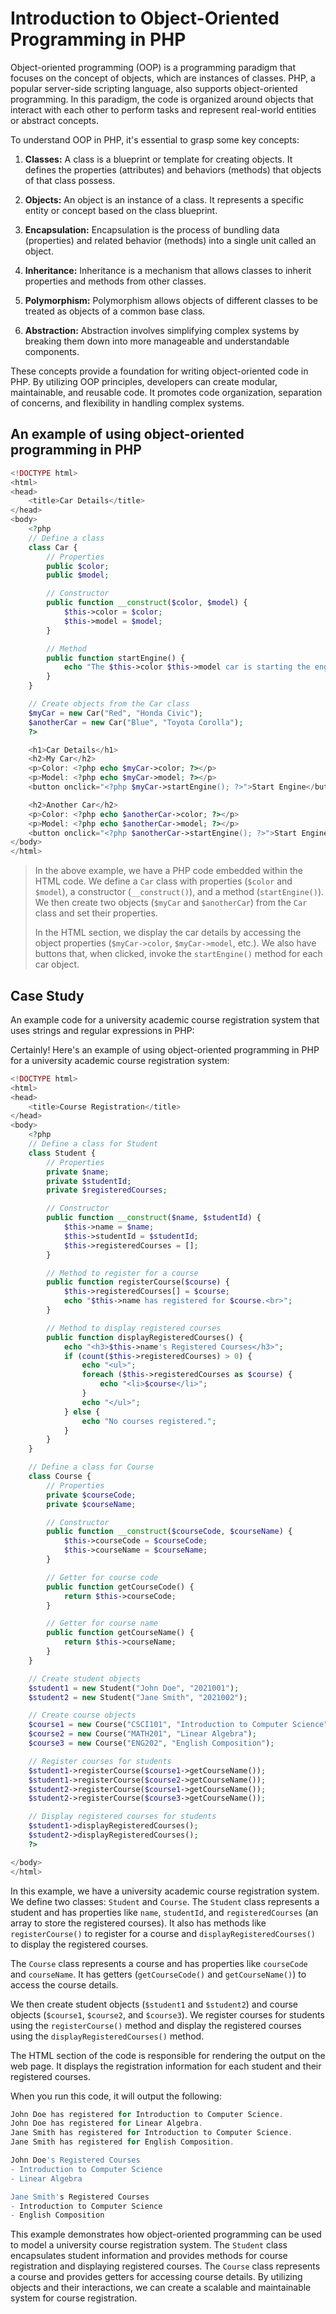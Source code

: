 # Introduction to Object-Oriented Programming in PHP

Object-oriented programming (OOP) is a programming paradigm that focuses on the concept of objects, which are instances of classes. PHP, a popular server-side scripting language, also supports object-oriented programming. In this paradigm, the code is organized around objects that interact with each other to perform tasks and represent real-world entities or abstract concepts.

To understand OOP in PHP, it's essential to grasp some key concepts:

1. **Classes:** A class is a blueprint or template for creating objects. It defines the properties (attributes) and behaviors (methods) that objects of that class possess.

2. **Objects:** An object is an instance of a class. It represents a specific entity or concept based on the class blueprint.

3. **Encapsulation:** Encapsulation is the process of bundling data (properties) and related behavior (methods) into a single unit called an object.

4. **Inheritance:** Inheritance is a mechanism that allows classes to inherit properties and methods from other classes.

5. **Polymorphism:** Polymorphism allows objects of different classes to be treated as objects of a common base class.

6. **Abstraction:** Abstraction involves simplifying complex systems by breaking them down into more manageable and understandable components.

These concepts provide a foundation for writing object-oriented code in PHP. By utilizing OOP principles, developers can create modular, maintainable, and reusable code. It promotes code organization, separation of concerns, and flexibility in handling complex systems.

## An example of using object-oriented programming in PHP

```php
<!DOCTYPE html>
<html>
<head>
    <title>Car Details</title>
</head>
<body>
    <?php
    // Define a class
    class Car {
        // Properties
        public $color;
        public $model;

        // Constructor
        public function __construct($color, $model) {
            $this->color = $color;
            $this->model = $model;
        }

        // Method
        public function startEngine() {
            echo "The $this->color $this->model car is starting the engine.";
        }
    }

    // Create objects from the Car class
    $myCar = new Car("Red", "Honda Civic");
    $anotherCar = new Car("Blue", "Toyota Corolla");
    ?>

    <h1>Car Details</h1>
    <h2>My Car</h2>
    <p>Color: <?php echo $myCar->color; ?></p>
    <p>Model: <?php echo $myCar->model; ?></p>
    <button onclick="<?php $myCar->startEngine(); ?>">Start Engine</button>

    <h2>Another Car</h2>
    <p>Color: <?php echo $anotherCar->color; ?></p>
    <p>Model: <?php echo $anotherCar->model; ?></p>
    <button onclick="<?php $anotherCar->startEngine(); ?>">Start Engine</button>
</body>
</html>
```

> In the above example, we have a PHP code embedded within the HTML code. We define a `Car` class with properties (`$color` and `$model`), a constructor (`__construct()`), and a method (`startEngine()`). We then create two objects (`$myCar` and `$anotherCar`) from the `Car` class and set their properties.
>
> In the HTML section, we display the car details by accessing the object properties (`$myCar->color`, `$myCar->model`, etc.). We also have buttons that, when clicked, invoke the `startEngine()` method for each car object.

## Case Study
An example code for a university academic course registration system that uses strings and regular expressions in PHP:

Certainly! Here's an example of using object-oriented programming in PHP for a university academic course registration system:

```php
<!DOCTYPE html>
<html>
<head>
    <title>Course Registration</title>
</head>
<body>
    <?php
    // Define a class for Student
    class Student {
        // Properties
        private $name;
        private $studentId;
        private $registeredCourses;

        // Constructor
        public function __construct($name, $studentId) {
            $this->name = $name;
            $this->studentId = $studentId;
            $this->registeredCourses = [];
        }

        // Method to register for a course
        public function registerCourse($course) {
            $this->registeredCourses[] = $course;
            echo "$this->name has registered for $course.<br>";
        }

        // Method to display registered courses
        public function displayRegisteredCourses() {
            echo "<h3>$this->name's Registered Courses</h3>";
            if (count($this->registeredCourses) > 0) {
                echo "<ul>";
                foreach ($this->registeredCourses as $course) {
                    echo "<li>$course</li>";
                }
                echo "</ul>";
            } else {
                echo "No courses registered.";
            }
        }
    }

    // Define a class for Course
    class Course {
        // Properties
        private $courseCode;
        private $courseName;

        // Constructor
        public function __construct($courseCode, $courseName) {
            $this->courseCode = $courseCode;
            $this->courseName = $courseName;
        }

        // Getter for course code
        public function getCourseCode() {
            return $this->courseCode;
        }

        // Getter for course name
        public function getCourseName() {
            return $this->courseName;
        }
    }

    // Create student objects
    $student1 = new Student("John Doe", "2021001");
    $student2 = new Student("Jane Smith", "2021002");

    // Create course objects
    $course1 = new Course("CSCI101", "Introduction to Computer Science");
    $course2 = new Course("MATH201", "Linear Algebra");
    $course3 = new Course("ENG202", "English Composition");

    // Register courses for students
    $student1->registerCourse($course1->getCourseName());
    $student1->registerCourse($course2->getCourseName());
    $student2->registerCourse($course1->getCourseName());
    $student2->registerCourse($course3->getCourseName());

    // Display registered courses for students
    $student1->displayRegisteredCourses();
    $student2->displayRegisteredCourses();
    ?>

</body>
</html>
```

In this example, we have a university academic course registration system. We define two classes: `Student` and `Course`. The `Student` class represents a student and has properties like `name`, `studentId`, and `registeredCourses` (an array to store the registered courses). It also has methods like `registerCourse()` to register for a course and `displayRegisteredCourses()` to display the registered courses.

The `Course` class represents a course and has properties like `courseCode` and `courseName`. It has getters (`getCourseCode()` and `getCourseName()`) to access the course details.

We then create student objects (`$student1` and `$student2`) and course objects (`$course1`, `$course2`, and `$course3`). We register courses for students using the `registerCourse()` method and display the registered courses using the `displayRegisteredCourses()` method.

The HTML section of the code is responsible for rendering the output on the web page. It displays the registration information for each student and their registered courses.

When you run this code, it will output the following:

```php
John Doe has registered for Introduction to Computer Science.
John Doe has registered for Linear Algebra.
Jane Smith has registered for Introduction to Computer Science.
Jane Smith has registered for English Composition.

John Doe's Registered Courses
- Introduction to Computer Science
- Linear Algebra

Jane Smith's Registered Courses
- Introduction to Computer Science
- English Composition
```

This example demonstrates how object-oriented programming can be used to model a university course registration system. The `Student` class encapsulates student information and provides methods for course registration and displaying registered courses. The `Course` class represents a course and provides getters for accessing course details. By utilizing objects and their interactions, we can create a scalable and maintainable system for course registration.

